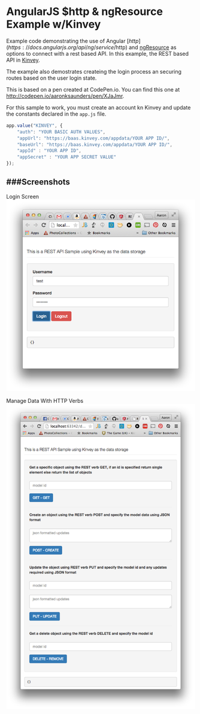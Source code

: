 AngularJS $http & ngResource Example w/Kinvey
===========
Example code demonstrating the use of Angular [$http](https://docs.angularjs.org/api/ng/service/$http) and [ngResource](https://docs.angularjs.org/api/ngResource) as options to connect with a rest based API. In this example, the REST based API in [Kinvey](http://www.kinvey.com).

The example also demostrates createing the login process an securing routes based on the user login state.

This is based on a pen created at CodePen.io. You can find this one at http://codepen.io/aaronksaunders/pen/XJaJmr.

For this sample to work, you must create an account kn Kinvey and update the constants declared in the `app.js` file.

```JavaScript
app.value("KINVEY", {
    "auth": "YOUR BASIC AUTH VALUES",
    "appUrl": "https://baas.kinvey.com/appdata/YOUR APP ID/",
    "baseUrl": "https://baas.kinvey.com/appdata/YOUR APP ID/",
    "appId" : "YOUR APP ID",
    "appSecret" : "YOUR APP SECRET VALUE"
});
```
###Screenshots
------------
Login Screen
![Login Screen](https://raw.githubusercontent.com/aaronksaunders/angular-kinvey-dataservices-example/master/Screenshots/Login%20Screen.png)


Manage Data With HTTP Verbs
![Manage Data With HTTP Verbs](https://raw.githubusercontent.com/aaronksaunders/angular-kinvey-dataservices-example/master/Screenshots/CRUD%20Screen.png)
 